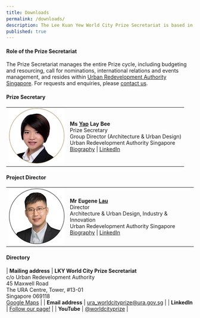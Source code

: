 ```yaml
---
title: Downloads
permalink: /downloads/
description: The Lee Kuan Yew World City Prize Secretariat is based in Urban Redevelopment Authority Singapore.
published: true
---
```


#### **Role of the Prize Secretariat**

The Prize Secretariat manages the entire Prize cycle, including budgeting and resourcing, call for nominations, international relations and events management, and resides within [Urban Redevelopment Authority Singapore](/ura/). For requests and enquiries, please [contact us](/feedback/).

#### **Prize Secretary**

<table style="width: 100%;" border="0" cellpadding="10">
<tbody>
<tr>
<td style="width: 150px;"><img src="/images/secretariat/yap-lay-bee.png" alt="Yap Lay Bee" /><br></td>
<td><strong>Ms <u>Yap</u> Lay Bee</strong><br />Prize Secretary<br />Group Director (Architecture & Urban Design)<br />Urban Redevelopment Authority Singapore<br><a href="/yap-lay-bee/">Biography</a> | <a href="https://sg.linkedin.com/in/lay-bee-yap-17288527">LinkedIn</a></td>
</tr>
</tbody>
</table>

#### **Project Director** 

<table style="width: 100%;" border="0" cellpadding="10">
<tbody>
<tr>
<td style="width: 150px;"><img src="/images/secretariat/eugene-lau.png" alt="Eugene Lau" /><br></td>
<td><strong>Mr Eugene <u>Lau</u></strong><br />Director <br> Architecture & Urban Design, Industry & Innovation<br />Urban Redevelopment Authority Singapore<br><a href="/eugene-lau/">Biography</a> | <a href="https://www.linkedin.com/in/eugene-lau-wk/">LinkedIn</a></td>
</tr>
</tbody>
</table>

#### **Directory**

| **Mailing address** | **LKY World City Prize Secretariat** <br> c/o Urban Redevelopment Authority <br> 45 Maxwell Road <br> The URA Centre, Tower, #13-01 <br> Singapore 069118 <br> [Google Maps](https://goo.gl/maps/TC1db96iYdThEo8r8) |
| **Email address** | [ura_worldcityprize@ura.gov.sg](mailto://ura_worldcityprize@ura.gov.sg) |
| **LinkedIn** | [Follow our page!](https://www.linkedin.com/company/worldcityprize/) |
| **YouTube** | [@worldcityprize](https://www.youtube.com/@worldcityprize/) |
